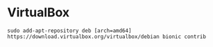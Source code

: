 # VirtualBox



```text
sudo add-apt-repository deb [arch=amd64] https://download.virtualbox.org/virtualbox/debian bionic contrib
```

